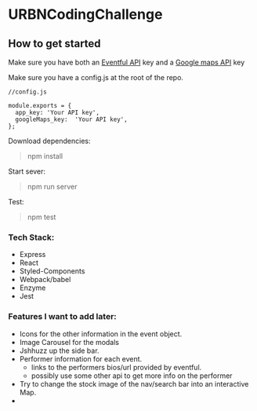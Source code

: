 # URBNCodingChallenge


## How to get started 

Make sure you have both an [Eventful API](http://api.eventful.com/keys) key and a [Google maps API](https://developers.google.com/maps/documentation/javascript/get-api-key) key

Make sure you have a config.js at the root of the repo. 

```
//config.js

module.exports = {
  app_key: 'Your API key',
  googleMaps_key:  'Your API key',
};

```

Download dependencies: 

>npm install

Start sever: 
>npm run server

Test: 

>npm test


### Tech Stack: 

- Express
- React
- Styled-Components
- Webpack/babel
- Enzyme
- Jest


### Features I want to add later: 
- Icons for the other information in the event object. 
- Image Carousel for the modals
- Jshhuzz up the side bar. 
- Performer information for each event. 
  - links to the performers bios/url provided by eventful. 
  - possibly use some other api to get more info on the performer
- Try to change the stock image of the nav/search bar into an interactive Map.
- 
